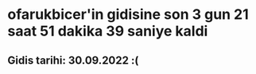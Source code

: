 # ofarukbicer'in gidisine son 3 gun 21 saat 51 dakika 39 saniye kaldi

## Gidis tarihi: 30.09.2022 :(